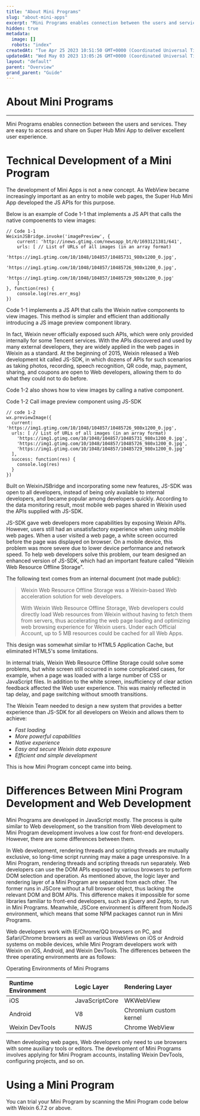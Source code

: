 ```yaml
---
title: "About Mini Programs"
slug: "about-mini-apps"
excerpt: "Mini Programs enables connection between the users and services."
hidden: true
metadata: 
  image: []
  robots: "index"
createdAt: "Tue Apr 25 2023 10:51:50 GMT+0000 (Coordinated Universal Time)"
updatedAt: "Wed May 03 2023 13:05:26 GMT+0000 (Coordinated Universal Time)"
layout: "default"
parent: "Overview"
grand_parent: "Guide"
---
```

# About Mini Programs 
*** 
Mini Programs enables connection between the users and services. They are easy to access and share on Super Hub Mini App to deliver excellent user experience.

# Technical Development of a Mini Program

The development of Mini Apps is not a new concept. ​As WebView became increasingly important as an entry to mobile web pages, the Super Hub Mini App developed the JS APIs for this purpose.

Below is an example of Code 1-1 that implements a JS API that calls the native compoenents to view images:

```Text
// Code 1-1
WeixinJSBridge.invoke('imagePreview', {
    current: 'http://inews.gtimg.com/newsapp_bt/0/1693121381/641',
    urls: [ // List of URLs of all images (in an array format)
        'https://img1.gtimg.com/10/1048/104857/10485731_980x1200_0.jpg',
        'https://img1.gtimg.com/10/1048/104857/10485726_980x1200_0.jpg',
        'https://img1.gtimg.com/10/1048/104857/10485729_980x1200_0.jpg'
    ]
}, function(res) {
    console.log(res.err_msg)
})
```

Code 1-1 implements a JS API that calls the Weixin native components to view images. This method is simpler and efficient than additionally introducing a JS image preview component library.

In fact, Weixin never officially exposed such APIs, which were only provided internally for some Tencent services. With the APIs discovered and used by many external developers, they are widely applied in the web pages in Weixin as a standard. At the beginning of 2015, Weixin released a Web development kit called JS-SDK, in which dozens of APIs for such scenarios as taking photos, recording, speech recognition, QR code, map, payment, sharing, and coupons are open to Web developers, allowing them to do what they could not to do before.

Code 1-2 also shows how to view images by calling a native component.

Code 1-2 Call image preview component using JS-SDK

```Text
// code 1-2
wx.previewImage({
  current: 'https://img1.gtimg.com/10/1048/104857/10485726_980x1200_0.jpg',
  urls: [ // List of URLs of all images (in an array format)
    'https://img1.gtimg.com/10/1048/104857/10485731_980x1200_0.jpg',
    'https://img1.gtimg.com/10/1048/104857/10485726_980x1200_0.jpg',
    'https://img1.gtimg.com/10/1048/104857/10485729_980x1200_0.jpg'
  ],
  success: function(res) {
    console.log(res)
  }
})
```

Built on WeixinJSBridge and incorporating some new features, JS-SDK was open to all developers, instead of being only available to internal developers, and became popular among developers quickly. According to the data monitoring result, most mobile web pages shared in Weixin used the APIs supplied with JS-SDK.

JS-SDK gave web developers more capabilities by exposing Weixin APIs. However, users still had an unsatisfactory experience when using mobile web pages. When a user visited a web page, a white screen occurred before the page was displayed on browser. On a mobile device, this problem was more severe due to lower device performance and network speed. To help web developers solve this problem, our team designed an enhanced version of JS-SDK, which had an important feature called "Weixin Web Resource Offline Storage".

The following text comes from an internal document (not made public):

> Weixin Web Resource Offline Storage was a Weixin-based Web acceleration solution for web developers.
>
> With Weixin Web Resource Offline Storage, Web developers could directly load Web resources from Weixin without having to fetch them from servers, thus accelerating the web page loading and optimizing web browsing experience for Weixin users. Under each Official Account, up to 5 MB resources could be cached for all Web Apps.

This design was somewhat similar to HTML5 Application Cache, but eliminated HTML5's some limitations.

In internal trials, Weixin Web Resource Offline Storage could solve some problems, but white screen still occurred in some complicated cases, for example, when a page was loaded with a large number of CSS or JavaScript files. In addition to the white screen, insufficiency of clear action feedback affected the Web user experience. This was mainly reflected in tap delay, and page switching without smooth transitions.

The Weixin Team needed to design a new system that provides a better experience than JS-SDK for all developers on Weixin and allows them to achieve:

- _Fast loading_
- _More powerful capabilities_
- _Native experience_
- _Easy and secure Weixin data exposure_
- _Efficient and simple development_

This is how Mini Program concept came into being.

# Differences Between Mini Program Development and Web Development

Mini Programs are developed in JavaScript mostly. The process is quite similar to Web development, so the transition from Web development to Mini Program development involves a low cost for front-end developers. However, there are some differences between them.

In Web development, rendering threads and scripting threads are mutually exclusive, so long-time script running may make a page unresponsive. In a Mini Program, rendering threads and scripting threads run separately. Web developers can use the DOM APIs exposed by various browsers to perform DOM selection and operation. As mentioned above, the logic layer and rendering layer of a Mini Program are separated from each other. The former runs in JSCore without a full browser object, thus lacking the relevant DOM and BOM APIs. This difference makes it impossible for some libraries familiar to front-end developers, such as jQuery and Zepto, to run in Mini Programs. Meanwhile, JSCore environment is different from NodeJS environment, which means that some NPM packages cannot run in Mini Programs.

Web developers work with IE/Chrome/QQ browsers on PC, and Safari/Chrome browsers as well as various WebViews on iOS or Android systems on mobile devices, while Mini Program developers work with Weixin on iOS, Android, and Weixin DevTools. The differences between the three operating environments are as follows:

Operating Environments of Mini Programs

| Runtime Environment | Logic Layer    | Rendering Layer        |
| :------------------ | :------------- | :--------------------- |
| iOS                 | JavaScriptCore | WKWebView              |
| Android             | V8             | Chromium custom kernel |
| Weixin DevTools     | NWJS           | Chrome WebView         |

When developing web pages, Web developers only need to use browsers with some auxiliary tools or editors. The development of Mini Programs involves applying for Mini Program accounts, installing Weixin DevTools, configuring projects, and so on.

# Using a Mini Program

You can trial your Mini Program by scanning the Mini Program code below with Weixin 6.7.2 or above.
